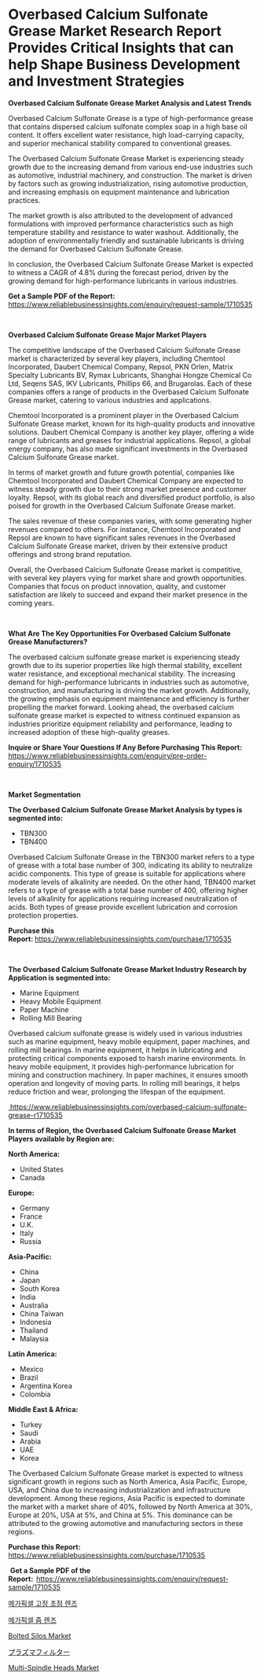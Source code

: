 <p><h1>Overbased Calcium Sulfonate Grease Market Research Report Provides Critical Insights that can help Shape Business Development and Investment Strategies</h1></p><p><strong>Overbased Calcium Sulfonate Grease Market Analysis and Latest Trends</strong></p>
<p><p>Overbased Calcium Sulfonate Grease is a type of high-performance grease that contains dispersed calcium sulfonate complex soap in a high base oil content. It offers excellent water resistance, high load-carrying capacity, and superior mechanical stability compared to conventional greases.</p><p>The Overbased Calcium Sulfonate Grease Market is experiencing steady growth due to the increasing demand from various end-use industries such as automotive, industrial machinery, and construction. The market is driven by factors such as growing industrialization, rising automotive production, and increasing emphasis on equipment maintenance and lubrication practices.</p><p>The market growth is also attributed to the development of advanced formulations with improved performance characteristics such as high temperature stability and resistance to water washout. Additionally, the adoption of environmentally friendly and sustainable lubricants is driving the demand for Overbased Calcium Sulfonate Grease.</p><p>In conclusion, the Overbased Calcium Sulfonate Grease Market is expected to witness a CAGR of 4.8% during the forecast period, driven by the growing demand for high-performance lubricants in various industries.</p></p>
<p><strong>Get a Sample PDF of the Report:&nbsp;</strong> <a href="https://www.reliablebusinessinsights.com/enquiry/request-sample/1710535">https://www.reliablebusinessinsights.com/enquiry/request-sample/1710535</a></p>
<p>&nbsp;</p>
<p><strong>Overbased Calcium Sulfonate Grease Major Market Players</strong></p>
<p><p>The competitive landscape of the Overbased Calcium Sulfonate Grease market is characterized by several key players, including Chemtool Incorporated, Daubert Chemical Company, Repsol, PKN Orlen, Matrix Specialty Lubricants BV, Rymax Lubricants, Shanghai Hongze Chemical Co Ltd, Seqens SAS, IKV Lubricants, Phillips 66, and Brugarolas. Each of these companies offers a range of products in the Overbased Calcium Sulfonate Grease market, catering to various industries and applications.</p><p>Chemtool Incorporated is a prominent player in the Overbased Calcium Sulfonate Grease market, known for its high-quality products and innovative solutions. Daubert Chemical Company is another key player, offering a wide range of lubricants and greases for industrial applications. Repsol, a global energy company, has also made significant investments in the Overbased Calcium Sulfonate Grease market.</p><p>In terms of market growth and future growth potential, companies like Chemtool Incorporated and Daubert Chemical Company are expected to witness steady growth due to their strong market presence and customer loyalty. Repsol, with its global reach and diversified product portfolio, is also poised for growth in the Overbased Calcium Sulfonate Grease market.</p><p>The sales revenue of these companies varies, with some generating higher revenues compared to others. For instance, Chemtool Incorporated and Repsol are known to have significant sales revenues in the Overbased Calcium Sulfonate Grease market, driven by their extensive product offerings and strong brand reputation.</p><p>Overall, the Overbased Calcium Sulfonate Grease market is competitive, with several key players vying for market share and growth opportunities. Companies that focus on product innovation, quality, and customer satisfaction are likely to succeed and expand their market presence in the coming years.</p></p>
<p>&nbsp;</p>
<p><strong>What Are The Key Opportunities For Overbased Calcium Sulfonate Grease Manufacturers?</strong></p>
<p><p>The overbased calcium sulfonate grease market is experiencing steady growth due to its superior properties like high thermal stability, excellent water resistance, and exceptional mechanical stability. The increasing demand for high-performance lubricants in industries such as automotive, construction, and manufacturing is driving the market growth. Additionally, the growing emphasis on equipment maintenance and efficiency is further propelling the market forward. Looking ahead, the overbased calcium sulfonate grease market is expected to witness continued expansion as industries prioritize equipment reliability and performance, leading to increased adoption of these high-quality greases.</p></p>
<p><strong>Inquire or Share Your Questions If Any Before Purchasing This Report:</strong> <a href="https://www.reliablebusinessinsights.com/enquiry/pre-order-enquiry/1710535">https://www.reliablebusinessinsights.com/enquiry/pre-order-enquiry/1710535</a></p>
<p>&nbsp;</p>
<p><strong>Market Segmentation</strong></p>
<p><strong>The Overbased Calcium Sulfonate Grease Market Analysis by types is segmented into:</strong></p>
<p><ul><li>TBN300</li><li>TBN400</li></ul></p>
<p><p>Overbased Calcium Sulfonate Grease in the TBN300 market refers to a type of grease with a total base number of 300, indicating its ability to neutralize acidic components. This type of grease is suitable for applications where moderate levels of alkalinity are needed. On the other hand, TBN400 market refers to a type of grease with a total base number of 400, offering higher levels of alkalinity for applications requiring increased neutralization of acids. Both types of grease provide excellent lubrication and corrosion protection properties.</p></p>
<p><strong>Purchase this Report:&nbsp;</strong><a href="https://www.reliablebusinessinsights.com/purchase/1710535">https://www.reliablebusinessinsights.com/purchase/1710535</a></p>
<p>&nbsp;</p>
<p><strong>The Overbased Calcium Sulfonate Grease Market Industry Research by Application is segmented into:</strong></p>
<p><ul><li>Marine Equipment</li><li>Heavy Mobile Equipment</li><li>Paper Machine</li><li>Rolling Mill Bearing</li></ul></p>
<p><p>Overbased calcium sulfonate grease is widely used in various industries such as marine equipment, heavy mobile equipment, paper machines, and rolling mill bearings. In marine equipment, it helps in lubricating and protecting critical components exposed to harsh marine environments. In heavy mobile equipment, it provides high-performance lubrication for mining and construction machinery. In paper machines, it ensures smooth operation and longevity of moving parts. In rolling mill bearings, it helps reduce friction and wear, prolonging the lifespan of the equipment.</p></p>
<p><a href="https://www.reliablebusinessinsights.com/overbased-calcium-sulfonate-grease-r1710535">&nbsp;https://www.reliablebusinessinsights.com/overbased-calcium-sulfonate-grease-r1710535</a></p>
<p><strong>In terms of Region, the Overbased Calcium Sulfonate Grease Market Players available by Region are:</strong></p>
<p>
    <p> <strong> North America: </strong>
        <ul>
            <li>United States</li>
            <li>Canada</li>
        </ul>
        </p> 
    <p> <strong> Europe: </strong>
        <ul>
            <li>Germany</li>
            <li>France</li>
            <li>U.K.</li>
            <li>Italy</li>
            <li>Russia</li>
        </ul>
        </p> 
    <p> <strong> Asia-Pacific: </strong>
        <ul>
            <li>China</li>
            <li>Japan</li>
            <li>South Korea</li>
            <li>India</li>
            <li>Australia</li>
            <li>China Taiwan</li>
            <li>Indonesia</li>
            <li>Thailand</li>
            <li>Malaysia</li>
        </ul>
        </p> 
    <p> <strong> Latin America: </strong>
        <ul>
            <li>Mexico</li>
            <li>Brazil</li>
            <li>Argentina Korea</li>
            <li>Colombia</li>
        </ul>
        </p> 
    <p> <strong> Middle East & Africa: </strong>
        <ul>
            <li>Turkey</li>
            <li>Saudi</li>
            <li>Arabia</li>
            <li>UAE</li>
            <li>Korea</li>
        </ul>
    </p>
    </p>
<p><p>The Overbased Calcium Sulfonate Grease market is expected to witness significant growth in regions such as North America, Asia Pacific, Europe, USA, and China due to increasing industrialization and infrastructure development. Among these regions, Asia Pacific is expected to dominate the market with a market share of 40%, followed by North America at 30%, Europe at 20%, USA at 5%, and China at 5%. This dominance can be attributed to the growing automotive and manufacturing sectors in these regions.</p></p>
<p><strong>Purchase this Report: </strong><a href="https://www.reliablebusinessinsights.com/purchase/1710535">https://www.reliablebusinessinsights.com/purchase/1710535</a></p>
<p>&nbsp;<strong>Get a Sample PDF of the Report:&nbsp;&nbsp;</strong><a href="https://www.reliablebusinessinsights.com/enquiry/request-sample/1710535">https://www.reliablebusinessinsights.com/enquiry/request-sample/1710535</a></p>
<p><strong></strong></p>
<p><p><a href="https://github.com/rcabello548/Market-Research-Report-List-1/blob/main/4310083110327.md">메가픽셀 고정 초점 렌즈</a></p><p><a href="https://github.com/KellyLyncyh543964/Market-Research-Report-List-2/blob/main/2504314110326.md">메가픽셀 줌 렌즈</a></p><p><a href="https://github.com/Hazelklievgspy6vdcsmu106w/Market-Research-Report-List-2/blob/main/bolted-silos-market.md">Bolted Silos Market</a></p><p><a href="https://github.com/EmoryYundt1935/Market-Research-Report-List-2/blob/main/9872053126439.md">プラズマフィルター</a></p><p><a href="https://github.com/lubmix/Market-Research-Report-List-3/blob/main/multi-spindle-heads-market.md">Multi-Spindle Heads Market</a></p></p>